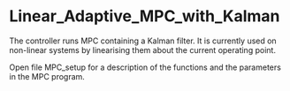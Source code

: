 # Linear_Adaptive_MPC_with_Kalman
The controller runs MPC containing a Kalman filter. It is currently used on non-linear systems by linearising them about the current operating point.

Open file MPC_setup for a description of the functions and the parameters in the MPC program.

